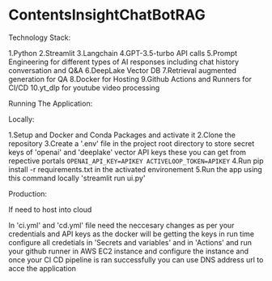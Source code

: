 # ContentsInsightChatBotRAG

Technology Stack:

  1.Python
  2.Streamlit
  3.Langchain
  4.GPT-3.5-turbo API calls
  5.Prompt Engineering for different types of AI responses including chat history conversation and Q&A
  6.DeepLake Vector DB
  7.Retrieval augmented generation for QA
  8.Docker for Hosting
  9.Github Actions and Runners for CI/CD
  10.yt_dlp for youtube video processing

  Running The Application:

  Locally:

  1.Setup and Docker and Conda Packages and activate it
  2.Clone the repository
  3.Create a '.env' file in the project root directory to store secret keys of 'openai' and 'deeplake' vector API keys these you can get from repective portals
    ```
    OPENAI_API_KEY=APIKEY
    ACTIVELOOP_TOKEN=APIKEY
    ```
  4.Run pip install -r requirements.txt in the activated environement
  5.Run the app using this command locally
    'streamlit run ui.py'

   Production:

   If need to host into cloud

   In 'ci.yml' and 'cd.yml' file need the neccesary changes as per your credentials and API keys as the docker will be getting the keys in run time configure all credetials in 'Secrets and variables' and in 'Actions' and run your github runner in AWS EC2 instance and configure the instance and once your CI CD pipeline is ran successfully you can use DNS address url to acce the application





